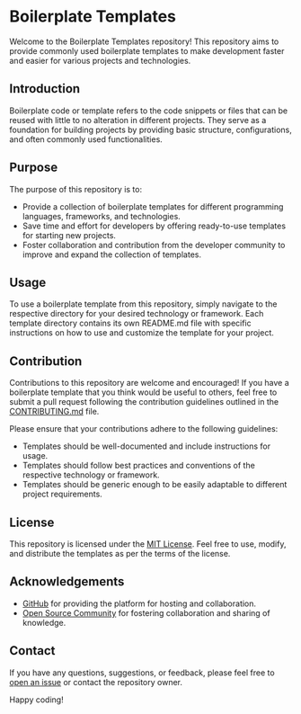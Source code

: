 # Boilerplate Templates

Welcome to the Boilerplate Templates repository! This repository aims to provide commonly used boilerplate templates to make development faster and easier for various projects and technologies.

## Introduction

Boilerplate code or template refers to the code snippets or files that can be reused with little to no alteration in different projects. They serve as a foundation for building projects by providing basic structure, configurations, and often commonly used functionalities.

## Purpose

The purpose of this repository is to:

- Provide a collection of boilerplate templates for different programming languages, frameworks, and technologies.
- Save time and effort for developers by offering ready-to-use templates for starting new projects.
- Foster collaboration and contribution from the developer community to improve and expand the collection of templates.

## Usage

To use a boilerplate template from this repository, simply navigate to the respective directory for your desired technology or framework. Each template directory contains its own README.md file with specific instructions on how to use and customize the template for your project.

## Contribution

Contributions to this repository are welcome and encouraged! If you have a boilerplate template that you think would be useful to others, feel free to submit a pull request following the contribution guidelines outlined in the [CONTRIBUTING.md](CONTRIBUTING.md) file.

Please ensure that your contributions adhere to the following guidelines:

- Templates should be well-documented and include instructions for usage.
- Templates should follow best practices and conventions of the respective technology or framework.
- Templates should be generic enough to be easily adaptable to different project requirements.

## License

This repository is licensed under the [MIT License](LICENSE). Feel free to use, modify, and distribute the templates as per the terms of the license.

## Acknowledgements

- [GitHub](https://github.com) for providing the platform for hosting and collaboration.
- [Open Source Community](https://opensource.org/community) for fostering collaboration and sharing of knowledge.

## Contact

If you have any questions, suggestions, or feedback, please feel free to [open an issue](../../issues) or contact the repository owner.

Happy coding!


